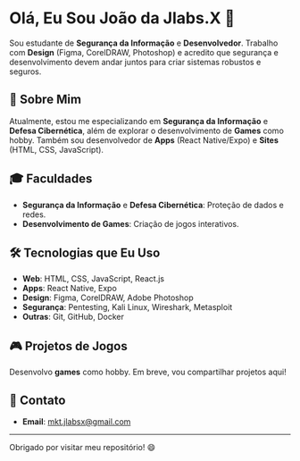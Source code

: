 # Olá, Eu Sou João da Jlabs.X 👋

Sou estudante de **Segurança da Informação** e **Desenvolvedor**. Trabalho com **Design** (Figma, CorelDRAW, Photoshop) e acredito que segurança e desenvolvimento devem andar juntos para criar sistemas robustos e seguros.

## 🚀 Sobre Mim

Atualmente, estou me especializando em **Segurança da Informação** e **Defesa Cibernética**, além de explorar o desenvolvimento de **Games** como hobby. Também sou desenvolvedor de **Apps** (React Native/Expo) e **Sites** (HTML, CSS, JavaScript).

## 🎓 Faculdades

- **Segurança da Informação** e **Defesa Cibernética**: Proteção de dados e redes.
- **Desenvolvimento de Games**: Criação de jogos interativos.

## 🛠️ Tecnologias que Eu Uso

- **Web**: HTML, CSS, JavaScript, React.js
- **Apps**: React Native, Expo
- **Design**: Figma, CorelDRAW, Adobe Photoshop
- **Segurança**: Pentesting, Kali Linux, Wireshark, Metasploit
- **Outras**: Git, GitHub, Docker

## 🎮 Projetos de Jogos

Desenvolvo **games** como hobby. Em breve, vou compartilhar projetos aqui!

## 💬 Contato


- **Email**: mkt.jlabsx@gmail.com

---

Obrigado por visitar meu repositório! 😄
